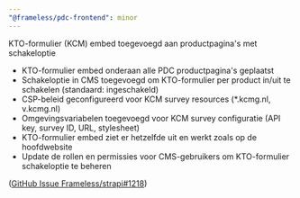 ```yaml
---
"@frameless/pdc-frontend": minor
---
```


KTO-formulier (KCM) embed toegevoegd aan productpagina's met schakeloptie

- KTO-formulier embed onderaan alle PDC productpagina's geplaatst
- Schakeloptie in CMS toegevoegd om KTO-formulier per product in/uit te schakelen (standaard: ingeschakeld)
- CSP-beleid geconfigureerd voor KCM survey resources (\*.kcmg.nl, v.kcmg.nl)
- Omgevingsvariabelen toegevoegd voor KCM survey configuratie (API key, survey ID, URL, stylesheet)
- KTO-formulier embed ziet er hetzelfde uit en werkt zoals op de hoofdwebsite
- Update de rollen en permissies voor CMS-gebruikers om KTO-formulier schakeloptie te beheren

([GitHub Issue Frameless/strapi#1218](https://github.com/frameless/strapi/issues/1218))
